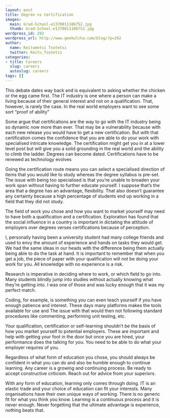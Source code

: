 ```yaml
---
layout: post
title: Degree vs Certification
images:
  main: Grad-School-e1370011106752.jpg
  thumb: Grad-School-e1370011106752.jpg
wordpress_id: 292
wordpress_url: http://www.geekulcha.com/blog/?p=292
author:
  name: Keitumetsi Tsotetsi
  twitter: Keitu_Tsotetsi
categories:
- title: Careers
  slug: careers
  autoslug: careers
tags: []
---
```

This debate dates way back and is equivalent to asking whether the chicken or the egg came first. The IT industry is one where a person can make a living because of their general interest and not on a qualification. That, however, is rarely the case. In the real world employers want to see some sort “proof of ability”

 Some argue that certifications are the way to go with the IT industry being so dynamic now more than ever. That may be a vulnerability because with each new release you would have to get a new certification. But with that certification comes the confidence that you are able to do your work with specialised intricate knowledge. The certification might get you in at a lower level post but will give you a solid grounding in the real world and the ability to climb the ladder. Degrees can become dated. Certifications have to be renewed as technology evolves

 Going the certification route means you can select a specialised direction of items that you would like to study whereas the degree syllabus is pre-set. The issue with being too specialised is that you’re unable to broaden your work span without having to further educate yourself. I suppose that’s the area that a degree has an advantage, flexibility. That also doesn’t guarantee any certainty because a high percentage of students end up working in a field that they did not study.

 The field of work you chose and how you want to market yourself may need to have both a qualification and a certification. Exploration has found that the social influence in a country is important in dictating the attitude of employers over degrees verses certifications because of perception.

 I, personally having been a university student had many college friends and used to envy the amount of experience and hands on tasks they would get. We had the same ideas in our heads with the difference being them actually being able to do the task at hand. It is important to remember that when you get a job, the piece of paper with your qualification will not be doing your work for you. All knowledge with no experience is a risk.

 Research is imperative in deciding where to work, or which field to go into. Many students blindly jump into studies without actually knowing what they’re getting into. I was one of those and was lucky enough that it was my perfect match.

 Coding, for example, is something you can even teach yourself if you have enough patience and interest. These days many platforms makes the tools available for use and The issue with that would then not following standard procedures like commenting, performing unit testing, etc.

 Your qualification, certification or self-learning shouldn’t be the basis of how you market yourself to potential employers. These are important and help with getting your foot in the door but once you are hired, your performance does the talking for you. You need to be able to do what your employer requires of you.

 Regardless of what form of education you chose, you should always be confident in what you can do and also be humble enough to continue learning. Any career is a growing and continuing process. Be ready to accept constructive criticism. Reach out for advice from your superiors.

 With any form of education, learning only comes through doing. IT is an elastic trade and your choice of education can fit your interests. Many organisations have their own unique ways of working. There is no generic fit for what you think you know. Learning is a continuous process and it is never enough. Never forgetting that the ultimate advantage is experience, nothing beats that.

